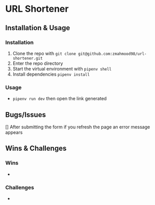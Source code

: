 # URL Shortener

## Installation & Usage

### Installation

1. Clone the repo with `git clone git@github.com:zmahmood98/url-shortener.git`
2. Enter the repo directory
3. Start the virtual environment with `pipenv shell`
4. Install dependencies `pipenv install`

### Usage

* `pipenv run dev` then open the link generated

## Bugs/Issues

[] After submitting the form if you refresh the page an error message appears


## Wins & Challenges

### Wins

*  

### Challenges

* 
